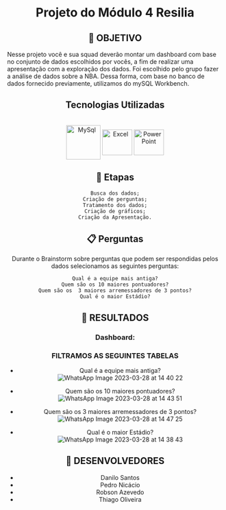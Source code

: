 # <div align="center"> Projeto do Módulo 4 Resilia

## <div align="center"> 🧭 OBJETIVO

Nesse projeto você e sua squad deverão montar um dashboard com base no conjunto de dados escolhidos por vocês, a fim de realizar uma apresentação com a exploração dos dados. Foi escolhido pelo grupo fazer a análise de dados sobre a NBA. 
Dessa forma, com base no banco de dados fornecido previamente, utilizamos do mySQL Workbench.

 ## <div align="center"> Tecnologias Utilizadas
  <div align="center"><br>
  <img align="center" alt="MySql" height="80" width="80" src="https://cdn.jsdelivr.net/gh/devicons/devicon/icons/mysql/mysql-plain-wordmark.svg">
  <img align="center" alt="Excel" height="60" width="70" src="https://user-images.githubusercontent.com/113373282/228417128-efcd6d9b-82db-4680-a6c4-bc6f0f9c65b7.png" />
  <img align="center" alt="PowerPoint" height="60" width="70" src="https://user-images.githubusercontent.com/113373282/228416740-85c35136-237f-4703-b7f1-00689482220e.png" />
 


## <div align="center"> 📝 Etapas

    Busca dos dados;
    Criação de perguntas;
    Tratamento dos dados;
    Criação de gráficos;
    Criação da Apresentação.

## 📋 Perguntas

 Durante o Brainstorm sobre perguntas que podem ser respondidas pelos dados selecionamos as seguintes perguntas:

    Qual é a equipe mais antiga?
    Quem são os 10 maiores pontuadores?
    Quem são os  3 maiores arremessadores de 3 pontos?
    Qual é o maior Estádio?

## 🔖 RESULTADOS

### Dashboard:


### FILTRAMOS AS SEGUINTES TABELAS 

- Qual é a equipe mais antiga?</br>
![WhatsApp Image 2023-03-28 at 14 40 22](https://user-images.githubusercontent.com/113373282/228417477-b27b8a65-dd7c-483f-912c-7329bdabea5f.jpeg)

- Quem são os 10 maiores pontuadores?</br>
![WhatsApp Image 2023-03-28 at 14 43 51](https://user-images.githubusercontent.com/113373282/228417476-0313ee13-8b7c-416d-a4e4-1462e0bc26c1.jpeg)

- Quem são os  3 maiores arremessadores de 3 pontos?</br>
![WhatsApp Image 2023-03-28 at 14 47 25](https://user-images.githubusercontent.com/113373282/228417481-68c49e84-b1df-4d47-addd-0b7547356126.jpeg)

- Qual é o maior Estádio?</br>
![WhatsApp Image 2023-03-28 at 14 38 43](https://user-images.githubusercontent.com/113373282/228417479-f329b0e4-b1fb-44f4-b8a9-2cfd8be42f9e.jpeg)


## 🤝 DESENVOLVEDORES

- Danilo Santos
- Pedro Nicácio 
- Robson Azevedo
- Thiago Oliveira






